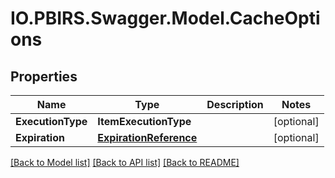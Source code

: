 # IO.PBIRS.Swagger.Model.CacheOptions
## Properties

Name | Type | Description | Notes
------------ | ------------- | ------------- | -------------
**ExecutionType** | **ItemExecutionType** |  | [optional] 
**Expiration** | [**ExpirationReference**](ExpirationReference.md) |  | [optional] 

[[Back to Model list]](../README.md#documentation-for-models) [[Back to API list]](../README.md#documentation-for-api-endpoints) [[Back to README]](../README.md)

